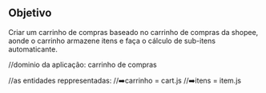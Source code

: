 ## Objetivo

Criar um carrinho de compras baseado no carrinho de compras da shopee, aonde o carrinho armazene itens e faça o cálculo de sub-itens automaticante.


//dominio da aplicação: carrinho de compras

//as entidades reppresentadas:
//➡️carrinho = cart.js
//➡️itens = item.js